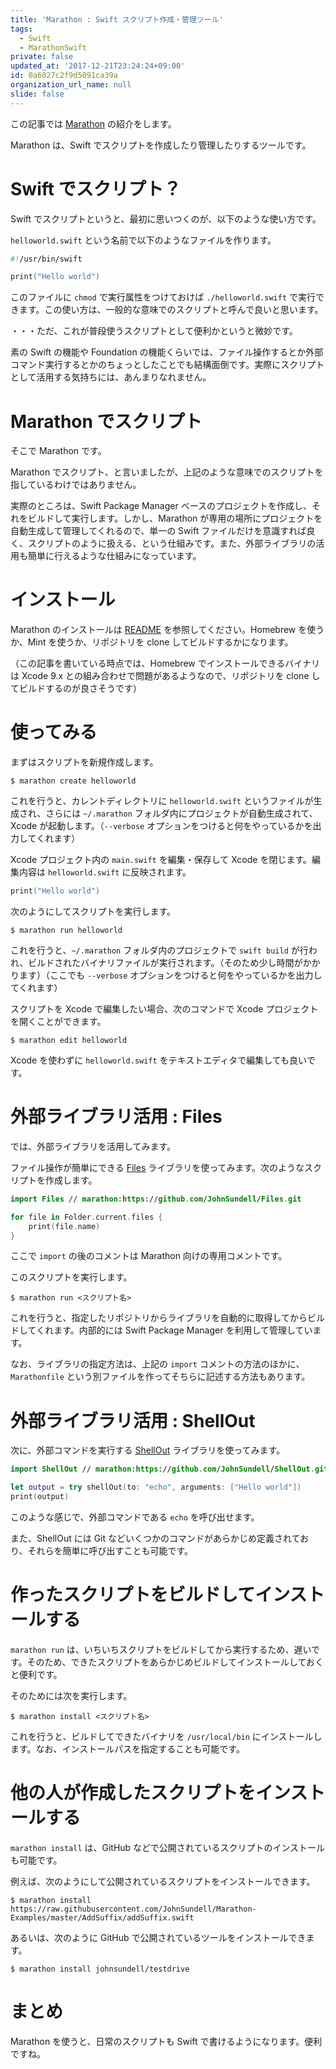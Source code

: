 ```yaml
---
title: 'Marathon : Swift スクリプト作成・管理ツール'
tags:
  - Swift
  - MarathonSwift
private: false
updated_at: '2017-12-21T23:24:24+09:00'
id: 0a6027c2f9d5091ca39a
organization_url_name: null
slide: false
---
```

この記事では [Marathon](https://github.com/johnsundell/marathon) の紹介をします。

Marathon は、Swift でスクリプトを作成したり管理したりするツールです。

# Swift でスクリプト？

Swift でスクリプトというと、最初に思いつくのが、以下のような使い方です。

`helloworld.swift` という名前で以下のようなファイルを作ります。

```swift
#!/usr/bin/swift

print("Hello world")
```

このファイルに `chmod` で実行属性をつけておけば `./helloworld.swift` で実行できます。この使い方は、一般的な意味でのスクリプトと呼んで良いと思います。

・・・ただ、これが普段使うスクリプトとして便利かというと微妙です。

素の Swift の機能や Foundation の機能くらいでは、ファイル操作するとか外部コマンド実行するとかのちょっとしたことでも結構面倒です。実際にスクリプトとして活用する気持ちには、あんまりなれません。

# Marathon でスクリプト

そこで Marathon です。

Marathon でスクリプト、と言いましたが、上記のような意味でのスクリプトを指しているわけではありません。

実際のところは、Swift Package Manager ベースのプロジェクトを作成し、それをビルドして実行します。しかし、Marathon が専用の場所にプロジェクトを自動生成して管理してくれるので、単一の Swift ファイルだけを意識すれば良く、スクリプトのように扱える、という仕組みです。また、外部ライブラリの活用も簡単に行えるような仕組みになっています。

# インストール

Marathon のインストールは [README](https://github.com/JohnSundell/Marathon/blob/master/README.md) を参照してください。Homebrew を使うか、Mint を使うか、リポジトリを clone してビルドするかになります。

（この記事を書いている時点では、Homebrew でインストールできるバイナリは Xcode 9.x との組み合わせで問題があるようなので、リポジトリを clone してビルドするのが良さそうです）

# 使ってみる

まずはスクリプトを新規作成します。

```
$ marathon create helloworld
```

これを行うと、カレントディレクトリに `helloworld.swift` というファイルが生成され、さらには `~/.marathon` フォルダ内にプロジェクトが自動生成されて、Xcode が起動します。（`--verbose` オプションをつけると何をやっているかを出力してくれます）

Xcode プロジェクト内の `main.swift` を編集・保存して Xcode を閉じます。編集内容は `helloworld.swift` に反映されます。

```swift
print("Hello world")
```

次のようにしてスクリプトを実行します。

```
$ marathon run helloworld
```

これを行うと、`~/.marathon` フォルダ内のプロジェクトで `swift build` が行われ、ビルドされたバイナリファイルが実行されます。（そのため少し時間がかかります）（ここでも `--verbose` オプションをつけると何をやっているかを出力してくれます）

スクリプトを Xcode で編集したい場合、次のコマンドで Xcode プロジェクトを開くことができます。

```
$ marathon edit helloworld
```

Xcode を使わずに `helloworld.swift` をテキストエディタで編集しても良いです。

# 外部ライブラリ活用 : Files

では、外部ライブラリを活用してみます。

ファイル操作が簡単にできる [Files](https://github.com/JohnSundell/Files) ライブラリを使ってみます。次のようなスクリプトを作成します。

```swift
import Files // marathon:https://github.com/JohnSundell/Files.git

for file in Folder.current.files {
    print(file.name)
}
```

ここで `import` の後のコメントは Marathon 向けの専用コメントです。

このスクリプトを実行します。

```
$ marathon run <スクリプト名>
```

これを行うと、指定したリポジトリからライブラリを自動的に取得してからビルドしてくれます。内部的には Swift Package Manager を利用して管理しています。

なお、ライブラリの指定方法は、上記の `import` コメントの方法のほかに、`Marathonfile` という別ファイルを作ってそちらに記述する方法もあります。

# 外部ライブラリ活用 : ShellOut

次に、外部コマンドを実行する [ShellOut](https://github.com/JohnSundell/ShellOut) ライブラリを使ってみます。

```swift
import ShellOut // marathon:https://github.com/JohnSundell/ShellOut.git

let output = try shellOut(to: "echo", arguments: ["Hello world"])
print(output)
```

このような感じで、外部コマンドである `echo` を呼び出せます。

また、ShellOut には Git などいくつかのコマンドがあらかじめ定義されており、それらを簡単に呼び出すことも可能です。

# 作ったスクリプトをビルドしてインストールする

`marathon run` は、いちいちスクリプトをビルドしてから実行するため、遅いです。そのため、できたスクリプトをあらかじめビルドしてインストールしておくと便利です。

そのためには次を実行します。

```
$ marathon install <スクリプト名>
```

これを行うと、ビルドしてできたバイナリを `/usr/local/bin` にインストールします。なお、インストールパスを指定することも可能です。

# 他の人が作成したスクリプトをインストールする

`marathon install` は、GitHub などで公開されているスクリプトのインストールも可能です。

例えば、次のようにして公開されているスクリプトをインストールできます。

```
$ marathon install https://raw.githubusercontent.com/JohnSundell/Marathon-Examples/master/AddSuffix/addSuffix.swift
```

あるいは、次のように GitHub で公開されているツールをインストールできます。

```
$ marathon install johnsundell/testdrive
```

# まとめ

Marathon を使うと、日常のスクリプトも Swift で書けるようになります。便利ですね。
